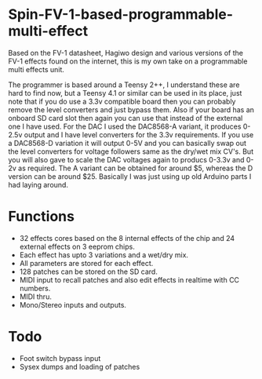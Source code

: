 # Spin-FV-1-based-programmable-multi-effect

Based on the FV-1 datasheet, Hagiwo design and various versions of the FV-1 effects found on the internet, this is my own take on a programmable multi effects unit.

The programmer is based around a Teensy 2++, I understand these are hard to find now, but a Teensy 4.1 or similar can be used in its place, just note that if you do use a 3.3v compatible board then you can probably remove the level converters and just bypass them. Also if your board has an onboard SD card slot then again you can use that instead of the external one I have used. For the DAC I used the DAC8568-A variant, it produces 0-2.5v output and I have level converters for the 3.3v requirements. If you use a DAC8568-D variation it will output 0-5V and you can basically swap out the level converters for voltage followers same as the dry/wet mix CV's. But you will also gave to scale the DAC voltages again to producs 0-3.3v and 0-2v as required. The A variant can be obtained for around $5, whereas the D version can be around $25. Basically I was just using up old Arduino parts I had laying around.

# Functions

* 32 effects cores based on the 8 internal effects of the chip and 24 external effects on 3 eeprom chips.
* Each effect has upto 3 variations and a wet/dry mix.
* All parameters are stored for each effect.
* 128 patches can be stored on the SD card.
* MIDI input to recall patches and also edit effects in realtime with CC numbers.
* MIDI thru.
* Mono/Stereo inputs and outputs.

# Todo

* Foot switch bypass input
* Sysex dumps and loading of patches
